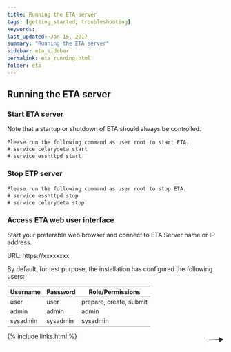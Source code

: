 ```yaml
---
title: Running the ETA server
tags: [getting_started, troubleshooting]
keywords:
last_updated: Jan 15, 2017
summary: "Running the ETA server"
sidebar: eta_sidebar
permalink: eta_running.html
folder: eta
---
```


## Running the ETA server

### Start ETA server

Note that a startup or shutdown of ETA should always be controlled.

    Please run the following command as user root to start ETA.
    # service celerydeta start
    # service esshttpd start

### Stop ETP server

    Please run the following command as user root to stop ETA.
    # service esshttpd stop
    # service celerydeta stop

### Access ETA web user interface

Start your preferable web browser and connect to ETA Server name or IP address.

URL: https://xxxxxxxx

By default, for test purpose, the installation has configured the following users:

| **Username** | **Password** | **Role/Permissions**  |
| --- | --- | --- |
| user | user | prepare, create, submit |
| admin | admin | admin |
| sysadmin | sysadmin | sysadmin |

[<img align="right" src="images/n.png">](eta_safety_backup_procedures.html)
{% include links.html %}
